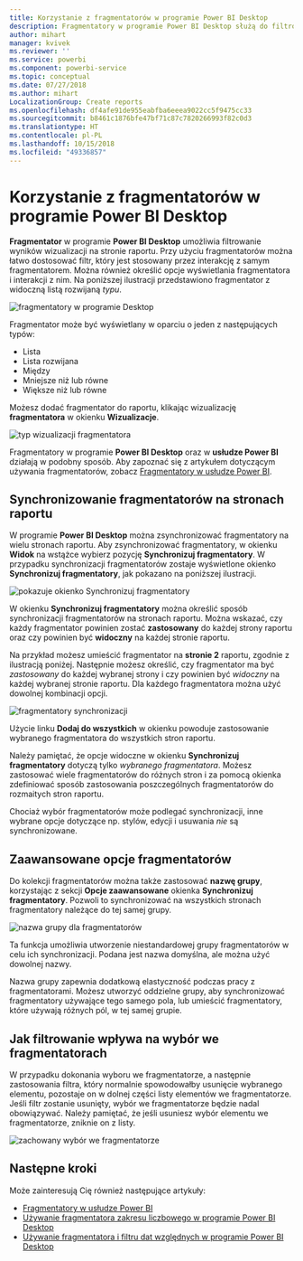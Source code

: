 ```yaml
---
title: Korzystanie z fragmentatorów w programie Power BI Desktop
description: Fragmentatory w programie Power BI Desktop służą do filtrowania, wyróżniania i dostosowywania raportów
author: mihart
manager: kvivek
ms.reviewer: ''
ms.service: powerbi
ms.component: powerbi-service
ms.topic: conceptual
ms.date: 07/27/2018
ms.author: mihart
LocalizationGroup: Create reports
ms.openlocfilehash: df4afe91de955eabfba6eeea9022cc5f9475cc33
ms.sourcegitcommit: b8461c1876bfe47bf71c87c7820266993f82c0d3
ms.translationtype: HT
ms.contentlocale: pl-PL
ms.lasthandoff: 10/15/2018
ms.locfileid: "49336857"
---
```

# <a name="using-slicers-power-bi-desktop"></a>Korzystanie z fragmentatorów w programie Power BI Desktop

**Fragmentator** w programie **Power BI Desktop** umożliwia filtrowanie wyników wizualizacji na stronie raportu. Przy użyciu fragmentatorów można łatwo dostosować filtr, który jest stosowany przez interakcję z samym fragmentatorem. Można również określić opcje wyświetlania fragmentatora i interakcji z nim. Na poniższej ilustracji przedstawiono fragmentator z widoczną listą rozwijaną *typu*. 

![fragmentatory w programie Desktop](./media/desktop-slicers/desktop-slicers_01.png)

Fragmentator może być wyświetlany w oparciu o jeden z następujących typów:

* Lista
* Lista rozwijana
* Między
* Mniejsze niż lub równe
* Większe niż lub równe

Możesz dodać fragmentator do raportu, klikając wizualizację **fragmentatora** w okienku **Wizualizacje**.

![typ wizualizacji fragmentatora](./media/desktop-slicers/desktop-slicers_02.png)

Fragmentatory w programie **Power BI Desktop** oraz w **usłudze Power BI** działają w podobny sposób. Aby zapoznać się z artykułem dotyczącym używania fragmentatorów, zobacz [Fragmentatory w usłudze Power BI](power-bi-visualization-slicers.md).

## <a name="synchronize-slicers-across-report-pages"></a>Synchronizowanie fragmentatorów na stronach raportu

W programie **Power BI Desktop** można zsynchronizować fragmentatory na wielu stronach raportu. Aby zsynchronizować fragmentatory, w okienku **Widok** na wstążce wybierz pozycję **Synchronizuj fragmentatory**. W przypadku synchronizacji fragmentatorów zostaje wyświetlone okienko **Synchronizuj fragmentatory**, jak pokazano na poniższej ilustracji.

![pokazuje okienko Synchronizuj fragmentatory](./media/desktop-slicers/desktop-slicers_03.png)

W okienku **Synchronizuj fragmentatory** można określić sposób synchronizacji fragmentatorów na stronach raportu. Można wskazać, czy każdy fragmentator powinien zostać **zastosowany** do każdej strony raportu oraz czy powinien być **widoczny** na każdej stronie raportu.

Na przykład możesz umieścić fragmentator na **stronie 2** raportu, zgodnie z ilustracją poniżej. Następnie możesz określić, czy fragmentator ma być *zastosowany* do każdej wybranej strony i czy powinien być *widoczny* na każdej wybranej stronie raportu. Dla każdego fragmentatora można użyć dowolnej kombinacji opcji. 

![fragmentatory synchronizacji](./media/desktop-slicers/desktop-slicers_04.png)

Użycie linku **Dodaj do wszystkich** w okienku powoduje zastosowanie wybranego fragmentatora do wszystkich stron raportu.


Należy pamiętać, że opcje widoczne w okienku **Synchronizuj fragmentatory** dotyczą tylko *wybranego fragmentatora*. Możesz zastosować wiele fragmentatorów do różnych stron i za pomocą okienka zdefiniować sposób zastosowania poszczególnych fragmentatorów do rozmaitych stron raportu. 

Chociaż wybór fragmentatorów może podlegać synchronizacji, inne wybrane opcje dotyczące np. stylów, edycji i usuwania *nie* są synchronizowane. 

## <a name="advanced-options-for-slicers"></a>Zaawansowane opcje fragmentatorów

Do kolekcji fragmentatorów można także zastosować **nazwę grupy**, korzystając z sekcji **Opcje zaawansowane** okienka **Synchronizuj fragmentatory**. Pozwoli to synchronizować na wszystkich stronach fragmentatory należące do tej samej grupy. 

![nazwa grupy dla fragmentatorów](./media/desktop-slicers/desktop-slicers_05.png)

Ta funkcja umożliwia utworzenie niestandardowej grupy fragmentatorów w celu ich synchronizacji. Podana jest nazwa domyślna, ale można użyć dowolnej nazwy. 

Nazwa grupy zapewnia dodatkową elastyczność podczas pracy z fragmentatorami. Możesz utworzyć oddzielne grupy, aby synchronizować fragmentatory używające tego samego pola, lub umieścić fragmentatory, które używają różnych pól, w tej samej grupie. 

## <a name="how-filtering-affects-selection-in-slicers"></a>Jak filtrowanie wpływa na wybór we fragmentatorach

W przypadku dokonania wyboru we fragmentatorze, a następnie zastosowania filtra, który normalnie spowodowałby usunięcie wybranego elementu, pozostaje on w dolnej części listy elementów we fragmentatorze. Jeśli filtr zostanie usunięty, wybór we fragmentatorze będzie nadal obowiązywać. Należy pamiętać, że jeśli usuniesz wybór elementu we fragmentatorze, zniknie on z listy.

![zachowany wybór we fragmentatorze](./media/desktop-slicers/retained-selection-in-slicers.gif)


## <a name="next-steps"></a>Następne kroki

Może zainteresują Cię również następujące artykuły:

* [Fragmentatory w usłudze Power BI](power-bi-visualization-slicers.md)
* [Używanie fragmentatora zakresu liczbowego w programie Power BI Desktop](../desktop-slicer-numeric-range.md)
* [Używanie fragmentatora i filtru dat względnych w programie Power BI Desktop](desktop-slicer-filter-date-range.md)


